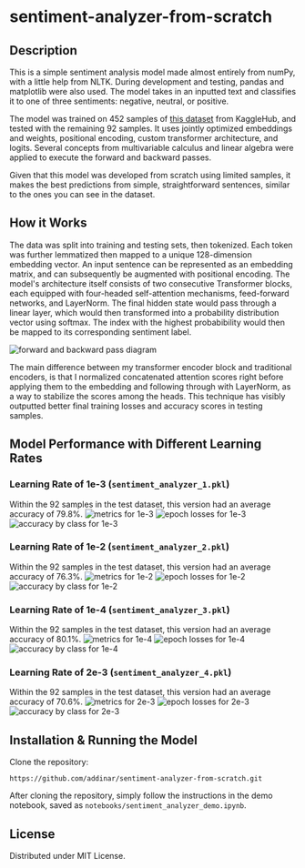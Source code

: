 # sentiment-analyzer-from-scratch

## Description
This is a simple sentiment analysis model made almost entirely from numPy, with a little help from NLTK. During development and testing, pandas and matplotlib were also used. The model takes in an inputted text and classifies it to one of three sentiments: negative, neutral, or positive.

The model was trained on 452 samples of [this dataset](https://www.kaggle.com/datasets/nursyahrina/chat-sentiment-dataset) from KaggleHub, and tested with the remaining 92 samples. It uses jointly optimized embeddings and weights, positional encoding, custom transformer architecture, and logits. Several concepts from multivariable calculus and linear algebra were applied to execute the forward and backward passes. 

Given that this model was developed from scratch using limited samples, it makes the best predictions from simple, straightforward sentences, similar to the ones you can see in the dataset.

## How it Works
The data was split into training and testing sets, then tokenized. Each token was further lemmatized then mapped to a unique 128-dimension embedding vector. An input sentence can be represented as an embedding matrix, and can subsequently be augmented with positional encoding. The model's architecture itself consists of two consecutive Transformer blocks, each equipped with four-headed self-attention mechanisms, feed-forward networks, and LayerNorm. The final hidden state would pass through a linear layer, which would then transformed into a probability distribution vector using softmax. The index with the highest probabibility would then be mapped to its corresponding sentiment label.  

![forward and backward pass diagram](assets/f_b_diagram.png)

The main difference between my transformer encoder block and traditional encoders, is that I normalized concatenated attention scores right before applying them to the embedding and following through with LayerNorm, as a way to stabilize the scores among the heads. This technique has visibly outputted better final training losses and accuracy scores in testing samples.  

## Model Performance with Different Learning Rates

### Learning Rate of 1e-3 (`sentiment_analyzer_1.pkl`)
Within the 92 samples in the test dataset, this version had an average accuracy of 79.8%.
![metrics for 1e-3](assets/1e_3_1.png)
![epoch losses for 1e-3](assets/1e_3_2.png)
![accuracy by class for 1e-3](assets/1e_3_3.png)

### Learning Rate of 1e-2 (`sentiment_analyzer_2.pkl`)
Within the 92 samples in the test dataset, this version had an average accuracy of 76.3%.
![metrics for 1e-2](assets/1e_2_1.png)
![epoch losses for 1e-2](assets/1e_2_2.png)
![accuracy by class for 1e-2](assets/1e_2_3.png)

### Learning Rate of 1e-4 (`sentiment_analyzer_3.pkl`)
Within the 92 samples in the test dataset, this version had an average accuracy of 80.1%.
![metrics for 1e-4](assets/1e_4_1.png)
![epoch losses for 1e-4](assets/1e_4_2.png)
![accuracy by class for 1e-4](assets/1e_4_3.png)

### Learning Rate of 2e-3 (`sentiment_analyzer_4.pkl`)
Within the 92 samples in the test dataset, this version had an average accuracy of 70.6%.
![metrics for 2e-3](assets/2e_3_1.png)
![epoch losses for 2e-3](assets/2e_3_2.png)
![accuracy by class for 2e-3](assets/2e_3_3.png)

## Installation & Running the Model
Clone the repository:
```
https://github.com/addinar/sentiment-analyzer-from-scratch.git
```

After cloning the repository, simply follow the instructions in the demo notebook, saved as `notebooks/sentiment_analyzer_demo.ipynb`.

## License
Distributed under MIT License.
